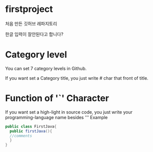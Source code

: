 # firstproject
처음 만든 깃허브 레파지토리

한글 입력이 잘안된다고 합니다?


# Category level
You can set 7 category levels in Github.

If you want set a Category title,
you just write # char that front of title.


# Function of '`' Character
If you want set a high-light in source code,
you just write your programming-language name besides '''
Example
```java
public class FirstJava{
  public firstJava(){
  //comments
  }
}
```



